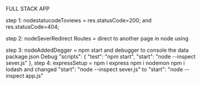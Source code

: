 FULL STACK APP

step 1: nodestatucodeToviews = res.statusCode=200; and res.statusCode=404;

step 2: nodeSeverRedirect Routes = direct to another page in node using

step 3: nodeAddedDegger = npm start and debugger to console the data  
package.json 
Debug 
"scripts": {
    "test": "npm start",
    "start": "node --inspect sever.js"
  },
step 4: expressSetup = npm i express npm i nodemon npm i lodash and  changed "start": "node --inspect sever.js"   to  "start": "node --inspect app.js"  